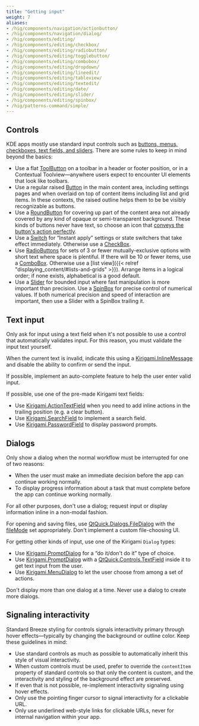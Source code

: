 ```yaml
---
title: "Getting input"
weight: 7
aliases:
- /hig/components/navigation/actionbutton/
- /hig/components/navigation/dialog/
- /hig/components/editing/
- /hig/components/editing/checkbox/
- /hig/components/editing/radiobutton/
- /hig/components/editing/togglebutton/
- /hig/components/editing/combobox/
- /hig/components/editing/dropdown/
- /hig/components/editing/lineedit/
- /hig/components/editing/tableview/
- /hig/components/editing/textedit/
- /hig/components/editing/date/
- /hig/components/editing/slider/
- /hig/components/editing/spinbox/
- /hig/patterns-command/simple/
---
```


## Controls ##
KDE apps mostly use standard input controls such as [buttons, menus, checkboxes, text fields, and sliders](https://develop.kde.org/docs/getting-started/kirigami/components-controls/). There are some rules to keep in mind beyond the basics:

- Use a flat [ToolButton](https://doc.qt.io/qt-6/qml-qtquick-controls-toolbutton.html) on a toolbar in a header or footer position, or in a Contextual Toolview—anywhere users expect to encounter UI elements that look like toolbars.
- Use a regular raised [Button](https://doc.qt.io/qt-6/qml-qtquick-controls-button.html) in the main content area, including settings pages and when overlaid on top of content items including list and grid items. In these contexts, the raised outline helps them to be be visibly recognizable as buttons.
- Use a [RoundButton](https://doc.qt.io/qt-6/qml-qtquick-controls-roundbutton.html) for covering up part of the content area not already covered by any kind of opaque or semi-transparent background. These kinds of buttons never have text, so choose an icon that [conveys the button's action perfectly](../icons/#icons-only-buttons).
- Use a [Switch](https://doc.qt.io/qt-6/qml-qtquick-controls-switch.html) for “Instant apply” settings or state switchers that take effect immediately. Otherwise use a [CheckBox](https://doc.qt.io/Qt-6/qml-qtquick-controls-checkbox.html).
- Use [RadioButtons](https://doc.qt.io/qt-6/qml-qtquick-controls2-radiobutton.html) for sets of 3 or fewer mutually-exclusive options with short text where space is plentiful. If there will be 10 or fewer items, use a [ComboBox](https://doc.qt.io/qt-6/qml-qtquick-controls-combobox.html). Otherwise use a [list view]({{< relref "displaying_content/#lists-and-grids" >}}). Arrange items in a logical order; if none exists, alphabetical is a good default.
- Use a [Slider](https://doc.qt.io/qt-6/qml-qtquick-controls-slider.html) for bounded input where fast manipulation is more important than precision. Use a [SpinBox](https://doc.qt.io/qt-6/qml-qtquick-controls-spinbox.html) for precise control of numerical values. If both numerical precision and speed of interaction are important, then use a Slider with a SpinBox trailing it.


## Text input
Only ask for input using a text field when it's not possible to use a control that automatically validates input. For this reason, you must validate the input text yourself.

When the current text is invalid, indicate this using a [Kirigami.InlineMessage](https://develop.kde.org/docs/getting-started/kirigami/components-inlinemessages/) and disable the ability to confirm or send the input.

If possible, implement an auto-complete feature to help the user enter valid input.

If possible, use one of the pre-made Kirigami text fields:

- Use [Kirigami.ActionTextField](https://api.kde.org/frameworks/kirigami/html/classActionTextField.html) when you need to add inline actions in the trailing position (e.g. a clear button).
- Use [Kirigami.SearchField](https://api.kde.org/frameworks/kirigami/html/classSearchField.html) to implement a search field.
- Use [Kirigami.PasswordField](https://api.kde.org/frameworks/kirigami/html/classPasswordField.html) to display password prompts.


## Dialogs
Only show a dialog when the normal workflow must be interrupted for one of two reasons:
- When the user must make an immediate decision before the app can continue working normally.
- To display progress information about a task that must complete before the app can continue working normally.

For all other purposes, don't use a dialog; request input or display information inline in a non-modal fashion.

For opening and saving files, use [QtQuick.Dialogs.FileDialog](https://doc.qt.io/qt-6/qml-qtquick-dialogs-filedialog.html) with the [fileMode](https://doc.qt.io/qt-6/qml-qtquick-dialogs-filedialog.html#fileMode-prop) set appropriately. Don't implement a custom file-choosing UI.

For getting other kinds of input, use one of the Kirigami `Dialog` types:

- Use [Kirigami.PromptDialog](https://api.kde.org/frameworks/kirigami/html/classPromptDialog.html) for a “do it/don't do it” type of choice.
- Use [Kirigami.PromptDialog](https://api.kde.org/frameworks/kirigami/html/classPromptDialog.html) with a [QtQuick.Controls.TextField](https://doc.qt.io/qt-6/qml-qtquick-controls-textfield.html) inside it to get text input from the user.
- Use [Kirigami.MenuDialog](https://api.kde.org/frameworks/kirigami/html/classMenuDialog.html) to let the user choose from among a set of actions.

Don't display more than one dialog at a time. Never use a dialog to create more dialogs.


<!--TODO: move this info into a more general page on style, once we have one -->
## Signaling interactivity ##
Standard Breeze styling for controls signals interactivity primary through hover effects—typically by changing the background or outline color. Keep these guidelines in mind:

- Use standard controls as much as possible to automatically inherit this style of visual interactivity.
- When custom controls must be used, prefer to override the `contentItem` property of standard controls so that only the content is custom, and the interactivity and styling of the background effect are preserved.
- If even that is not possible, re-implement interactivity signaling using hover effects.
- Only use the pointing finger cursor to signal interactivity for a clickable URL.
- Only use underlined web-style links for clickable URLs, never for internal navigation within your app.

